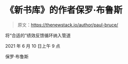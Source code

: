 # 《新书库》的作者保罗·布鲁斯

> 原文：<https://thenewstack.io/author/paul-bruce/>

将“合适的”绩效反馈循环纳入管道

2021 年 6 月 10 日上午 9 点

保罗·布鲁斯